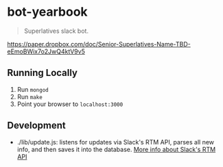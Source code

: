 
# bot-yearbook

> Superlatives slack bot.

https://paper.dropbox.com/doc/Senior-Superlatives-Name-TBD-eEmoBWix7o2JwQ4ktV9v5

## Running Locally

1. Run `mongod`
2. Run `make`
3. Point your browser to `localhost:3000`

## Development

- ./lib/update.js: listens for updates via Slack's RTM API, parses all new info, and then saves it into the database. [More info about Slack's RTM API](https://api.slack.com/events)


